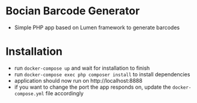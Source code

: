 # Bocian Barcode Generator

* Simple PHP app based on Lumen framework to generate barcodes

# Installation

* run `docker-compose up` and wait for installation to finish
* run `docker-compose exec php composer install` to install dependencies
* application should now run on http://localhost:8888
* if you want to change the port the app responds on, update the `docker-compose.yml` file accordingly